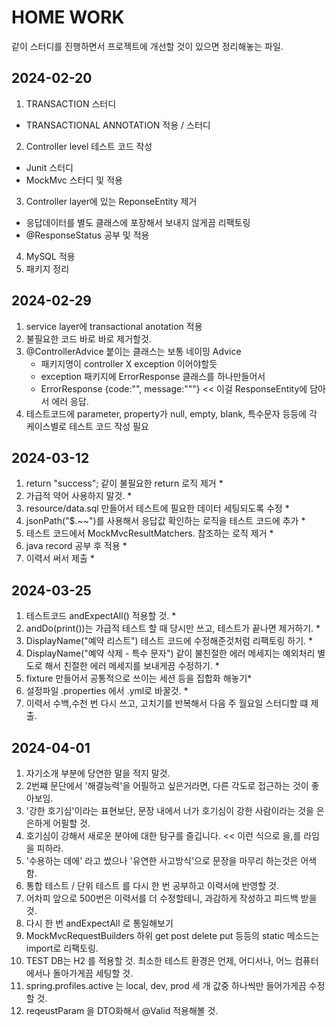 # HOME WORK
같이 스터디를 진행하면서 프로젝트에 개선할 것이 있으면 정리해놓는 파일.

## 2024-02-20
1. TRANSACTION 스터디
- TRANSACTIONAL ANNOTATION 적용 / 스터디
2. Controller level 테스트 코드 작성
- Junit 스터디
- MockMvc 스터디 및 적용
3. Controller layer에 있는 ReponseEntity 제거
- 응답데이터를 별도 클래스에 포장해서 보내지 않게끔 리팩토링
- @ResponseStatus 공부 및 적용
4. MySQL 적용
5. 패키지 정리

## 2024-02-29
1. service layer에 transactional anotation 적용
2. 불필요한 코드 바로 바로 제거할것.
3. @ControllerAdvice 붙이는 클래스는 보통 네이밍 Advice
   - 패키지명이 controller X exception 이어야할듯
   - exception 패키지에 ErrorResponse 클래스를 하나만들어서
   - ErrorResponse {code:"", message:"""} << 이걸 ResponseEntity에 담아서 에러 응답.
4. 테스트코드에 parameter, property가 null, empty, blank, 특수문자 등등에 각 케이스별로 테스트 코드 작성 필요

## 2024-03-12
1. return "success"; 같이 불필요한 return 로직 제거 *
2. 가급적 약어 사용하지 말것. *
3. resource/data.sql 만들어서 테스트에 필요한 데이터 세팅되도록 수정 *
4. jsonPath("$.~~")를 사용해서 응답값 확인하는 로직을 테스트 코드에 추가 *
5. 테스트 코드에서 MockMvcResultMatchers. 참조하는 로직 제거 *
6. java record 공부 후 적용 *
7. 이력서 써서 제출 *

## 2024-03-25
1. 테스트코드 andExpectAll() 적용할 것. *
2. andDo(print())는 가급적 테스트 할 때 당시만 쓰고, 테스트가 끝나면 제거하기. *
3. DisplayName("예약 리스트") 테스트 코드에 수정해준것처럼 리팩토링 하기. *
4. DisplayName("예약 삭제 - 특수 문자") 같이 불친절한 에러 메세지는 예외처리 별도로 해서 친절한 에러 메세지를 보내게끔 수정하기. *
5. fixture 만들어서 공통적으로 쓰이는 세션 등을 집합화 해놓기*
6. 설정파일 .properties 에서 .yml로 바꿀것. *
7. 이력서 수백,수천 번 다시 쓰고, 고치기를 반복해서 다음 주 월요일 스터디할 떄 제출.


## 2024-04-01
1. 자기소개 부분에 당연한 말을 적지 말것.
2. 2번쨰 문단에서 '해결능력'을 어필하고 싶은거라면, 다른 각도로 접근하는 것이 좋아보임.
3. '강한 호기심'이라는 표현보단, 문장 내에서 너가 호기심이 강한 사람이라는 것을 은은하게 어필할 것.
4. 호기심이 강해서 새로운 분야에 대한 탐구를 즐깁니다. << 이런 식으로 을,를 라임을 피하라.
5. '수용하는 데에' 라고 썼으나 '유연한 사고방식'으로 문장을 마무리 하는것은 어색함.
6. 통합 테스트 / 단위 테스트 를 다시 한 번 공부하고 이력서에 반영할 것.
7. 어차피 앞으로 500번은 이력서를 더 수정할테니, 과감하게 작성하고 피드백 받을 것.
8. 다시 한 번 andExpectAll 로 통일해보기
9. MockMvcRequestBuilders 하위 get post delete put 등등의 static 메소드는 import로 리팩토링.
10. TEST DB는 H2 를 적용할 것. 최소한 테스트 환경은 언제, 어디서나, 어느 컴퓨터에서나 돌아가게끔 세팅할 것.
11. spring.profiles.active 는 local, dev, prod 세 개 값중 하나씩만 들어가게끔 수정할 것.
12. reqeustParam 을 DTO화해서 @Valid 적용해볼 것.
